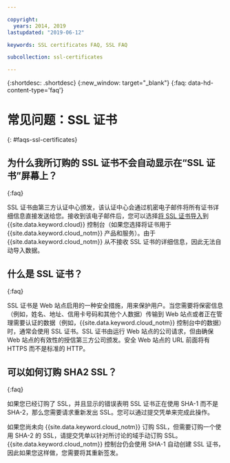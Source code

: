 ```yaml
---

copyright:
  years: 2014, 2019
lastupdated: "2019-06-12"

keywords: SSL certificates FAQ, SSL FAQ

subcollection: ssl-certificates

---
```


{:shortdesc: .shortdesc}
{:new_window: target="_blank"}
{:faq: data-hd-content-type='faq'}

# 常见问题：SSL 证书
{: #faqs-ssl-certificates}

## 为什么我所订购的 SSL 证书不会自动显示在“SSL 证书”屏幕上？
{:faq}

SSL 证书由第三方认证中心颁发，该认证中心会通过机密电子邮件将所有证书详细信息直接发送给您。接收到该电子邮件后，您可以选择[将 SSL 证书导入](/docs/infrastructure/ssl-certificates?topic=ssl-certificates-importing-ssl-certificates)到 {{site.data.keyword.cloud}} 控制台（如果您选择将证书用于 {{site.data.keyword.cloud_notm}} 产品和服务）。由于 {{site.data.keyword.cloud_notm}} 从不接收 SSL 证书的详细信息，因此无法自动导入数据。

## 什么是 SSL 证书？
{:faq}

SSL 证书是 Web 站点启用的一种安全措施，用来保护用户。当您需要将保密信息（例如，姓名、地址、信用卡号码和其他个人数据）传输到 Web 站点或者正在管理需要认证的数据（例如，{{site.data.keyword.cloud_notm}} 控制台中的数据）时，通常会使用 SSL 证书。SSL 证书由运行 Web 站点的公司请求，但由确保 Web 站点的有效性的授信第三方公司颁发。安全 Web 站点的 URL 前面将有 HTTPS 而不是标准的 HTTP。

## 可以如何订购 SHA2 SSL？
{:faq}

如果您已经订购了 SSL，并且显示的错误表明 SSL 证书正在使用 SHA-1 而不是 SHA-2，那么您需要请求重新发出 SSL。您可以通过提交凭单来完成此操作。

如果您尚未向 {{site.data.keyword.cloud_notm}} 订购 SSL，但需要订购一个使用 SHA-2 的 SSL，请提交凭单以针对所讨论的域手动订购 SSL。{{site.data.keyword.cloud_notm}} 控制台仍会使用 SHA-1 自动创建 SSL 证书，因此如果您这样做，您需要将其重新签发。
